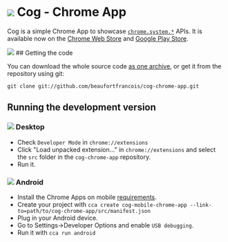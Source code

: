 # <img src="https://raw.githubusercontent.com/beaufortfrancois/cog-chrome-app/master/src/assets/icon_36.png"> Cog - Chrome App

Cog is a simple Chrome App to showcase [`chrome.system.*`](https://developer.chrome.com/extensions/declare_permissions#system.cpu) APIs. It is available now on the [Chrome Web Store](https://chrome.google.com/webstore/detail/difcjdggkffcfgcfconafogflmmaadco) and [Google Play Store](https://play.google.com/store/apps/details?id=com.github.beaufortfrancois.cog_chrome_app).

<img src="https://raw.githubusercontent.com/beaufortfrancois/cog-chrome-app/master/hero.png">
## Getting the code

You can download the whole source code [as one archive](https://github.com/beaufortfrancois/cog-chrome-app/archive/master.zip), or get it from the repository using git:

    git clone git://github.com/beaufortfrancois/cog-chrome-app.git

## Running the development version

### <img src="https://ssl.gstatic.com/images/icons/product/chrome-32.png"> Desktop

* Check `Developer Mode` in `chrome://extensions`
* Click "Load unpacked extension..." in `chrome://extensions` and select the `src` folder in the `cog-chrome-app` repository.
* Run it.

### <img src="https://ssl.gstatic.com/images/icons/product/android-32.png"> Android

* Install the Chrome Apps on mobile [requirements](https://github.com/MobileChromeApps/mobile-chrome-apps/blob/master/docs/Installation.md).
* Create your project with `cca create cog-mobile-chrome-app --link-to=path/to/cog-chrome-app/src/manifest.json`
* Plug in your Android device. 
* Go to Settings->Developer Options and enable `USB debugging`.
* Run it with `cca run android`
